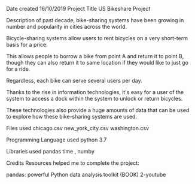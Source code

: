 Date created 16/10/2019 Project Title US Bikeshare Project

Description of past decade, bike-sharing systems have been growing in number and popularity in cities across the world. 

Bicycle-sharing systems allow users to rent bicycles on a very short-term basis for a price. 

This allows people to borrow a bike from point A and return it to point B, though they can also return it to same location if they would like to just go for a ride.

Regardless, each bike can serve several users per day.

Thanks to the rise in information technologies, it's easy for a user of the system to access a dock within the system to unlock or return bicycles.

These technologies also provide a huge amounts of data that can be used to explore how these bike-sharing systems are used.

Files used chicago.csv new_york_city.csv washington.csv

Programming Language used python 3.7

Libraries used pandas time , numby

Credits Resources helped me to complete the project:

pandas: powerful Python data analysis toolkit (BOOK) 2-youtube


